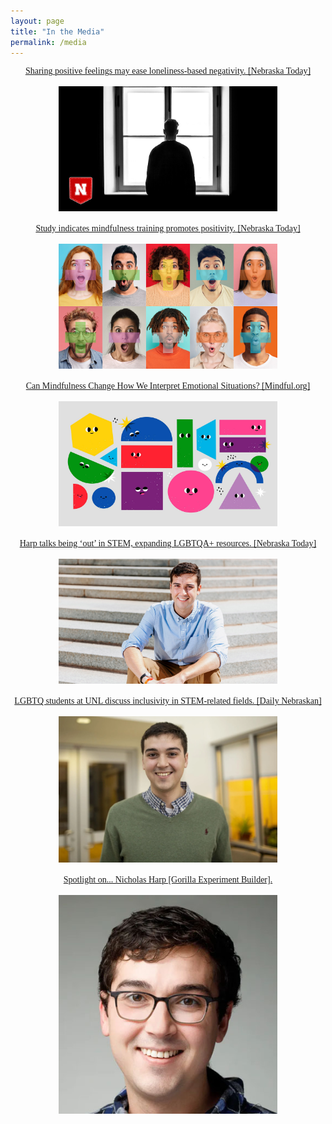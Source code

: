 ```yaml
---
layout: page
title: "In the Media"
permalink: /media
---
```


<body style="font-family: Optima">

<div align="center"><a href="https://news.unl.edu/article/sharing-positive-feelings-may-ease-loneliness-based-negativity">Sharing positive feelings may ease loneliness-based negativity. [Nebraska Today]</a></div>
<br>
<div align="center"><img src="/images/UNL_Loneliness.jpg" width="350" height="200"></div>
<br>
<div align="center"><a href="https://news.unl.edu/article/study-indicates-mindfulness-training-promotes-positivity">Study indicates mindfulness training promotes positivity. [Nebraska Today]</a></div>
<br>
<div align="center"><img src="/images/UNL_VB.jpg" width="350" height="200"></div>
<br>
<div align="center"><a href="https://www.mindful.org/can-mindfulness-change-how-we-interpret-emotional-situations/">Can Mindfulness Change How We Interpret Emotional Situations? [Mindful.org]</a></div>
<br>
<div align="center"><img src="/images/mindfulorg.jpg" width="350" height="200"></div>
<br>
<div align="center"><a href="https://news.unl.edu/article/harp-talks-being-out-in-stem-expanding-lgbtqa-resources">Harp talks being ‘out’ in STEM, expanding LGBTQA+ resources. [Nebraska Today]</a></div>
<br>
<div align="center"><img src="/images/nick_stairs_2.jpg" width="350" height="200"></div>
<br>
<div align="center"><a href="https://www.dailynebraskan.com/news/lgbtq-students-at-unl-discuss-inclusivity-in-stem-related-fields/article_f61b7b76-4f62-11e9-8aee-5ff27f82af98.html">LGBTQ students at UNL discuss inclusivity in STEM-related fields. [Daily Nebraskan]</a></div>
<br>
<div align="center"><img src="/images/nick_cb3.webp" width="350" height="233.3334"></div>
<br>
<div align="center"><a href="https://gorilla.sc/spotlights/nicholas-harp?utm_source=twitter&utm_medium=social&utm_campaign=spotlights">Spotlight on... Nicholas Harp [Gorilla Experiment Builder].</a></div>
<br>
<div align="center"><img src="/images/nicholas-harp_yale.jpg" width="350" height="350"></div>